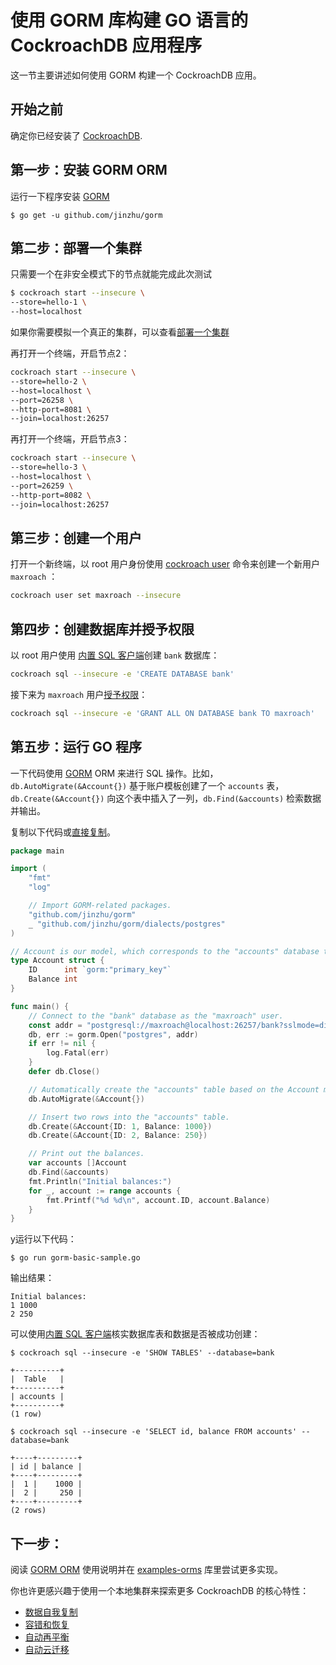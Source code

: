 # 使用 GORM 库构建 GO 语言的 CockroachDB 应用程序

这一节主要讲述如何使用 GORM 构建一个 CockroachDB 应用。

## 开始之前

确定你已经安装了 [CockroachDB](https://www.cockroachlabs.com/docs/stable/install-cockroachdb.html).

## 第一步：安装 GORM ORM

运行一下程序安装 [GORM](http://jinzhu.me/gorm/)

~~~ shell
$ go get -u github.com/jinzhu/gorm
~~~

## 第二步：部署一个集群

只需要一个在非安全模式下的节点就能完成此次测试

```sh
$ cockroach start --insecure \
--store=hello-1 \
--host=localhost
```

如果你需要模拟一个真正的集群，可以查看[部署一个集群](https://www.cockroachlabs.com/docs/stable/start-a-local-cluster.html)

再打开一个终端，开启节点2：

```sh
cockroach start --insecure \
--store=hello-2 \
--host=localhost \
--port=26258 \
--http-port=8081 \
--join=localhost:26257
```

再打开一个终端，开启节点3：

```sh
cockroach start --insecure \
--store=hello-3 \
--host=localhost \
--port=26259 \
--http-port=8082 \
--join=localhost:26257
```

## 第三步：创建一个用户

打开一个新终端，以 root 用户身份使用 [cockroach user](https://www.cockroachlabs.com/docs/stable/create-and-manage-users.html) 命令来创建一个新用户 `maxroach` ：

```sh
cockroach user set maxroach --insecure
```

## 第四步：创建数据库并授予权限

以 root 用户使用 [内置 SQL 客户端](https://www.cockroachlabs.com/docs/stable/use-the-built-in-sql-client.html)创建 `bank` 数据库：

```sh
cockroach sql --insecure -e 'CREATE DATABASE bank'
```

接下来为 `maxroach` 用户[授予权限](https://www.cockroachlabs.com/docs/stable/grant.html)：

```sh
cockroach sql --insecure -e 'GRANT ALL ON DATABASE bank TO maxroach'
```

## 第五步：运行 GO 程序

一下代码使用 [GORM](http://jinzhu.me/gorm/) ORM 来进行 SQL 操作。比如，`db.AutoMigrate(&Account{})` 基于账户模板创建了一个 `accounts` 表， `db.Create(&Account{})` 向这个表中插入了一列，`db.Find(&accounts)` 检索数据并输出。

复制以下代码或[直接复制](https://raw.githubusercontent.com/cockroachdb/docs/master/_includes/app/gorm-basic-sample.go)。

~~~ go
package main

import (
    "fmt"
    "log"

    // Import GORM-related packages.
    "github.com/jinzhu/gorm"
    _ "github.com/jinzhu/gorm/dialects/postgres"
)

// Account is our model, which corresponds to the "accounts" database table.
type Account struct {
    ID      int `gorm:"primary_key"`
    Balance int
}

func main() {
    // Connect to the "bank" database as the "maxroach" user.
    const addr = "postgresql://maxroach@localhost:26257/bank?sslmode=disable"
    db, err := gorm.Open("postgres", addr)
    if err != nil {
        log.Fatal(err)
    }
    defer db.Close()

    // Automatically create the "accounts" table based on the Account model.
    db.AutoMigrate(&Account{})

    // Insert two rows into the "accounts" table.
    db.Create(&Account{ID: 1, Balance: 1000})
    db.Create(&Account{ID: 2, Balance: 250})

    // Print out the balances.
    var accounts []Account
    db.Find(&accounts)
    fmt.Println("Initial balances:")
    for _, account := range accounts {
        fmt.Printf("%d %d\n", account.ID, account.Balance)
    }
}
~~~

y运行以下代码：
~~~ shell
$ go run gorm-basic-sample.go
~~~

输出结果：

~~~ shell
Initial balances:
1 1000
2 250
~~~

可以使用[内置 SQL 客户端](https://www.cockroachlabs.com/docs/stable/use-the-built-in-sql-client.html)核实数据库表和数据是否被成功创建：

~~~ shell
$ cockroach sql --insecure -e 'SHOW TABLES' --database=bank
~~~

~~~
+----------+
|  Table   |
+----------+
| accounts |
+----------+
(1 row)
~~~

~~~ shell
$ cockroach sql --insecure -e 'SELECT id, balance FROM accounts' --database=bank
~~~

~~~
+----+---------+
| id | balance |
+----+---------+
|  1 |    1000 |
|  2 |     250 |
+----+---------+
(2 rows)
~~~

## 下一步：

阅读 [GORM ORM](http://jinzhu.me/gorm/) 使用说明并在 [examples-orms](https://github.com/cockroachdb/examples-orms) 库里尝试更多实现。

你也许更感兴趣于使用一个本地集群来探索更多 CockroachDB 的核心特性：

- [数据自我复制](https://www.cockroachlabs.com/docs/stable/demo-data-replication.html)
- [容错和恢复](https://www.cockroachlabs.com/docs/stable/demo-fault-tolerance-and-recovery.html)
- [自动再平衡](https://www.cockroachlabs.com/docs/stable/demo-automatic-rebalancing.html)
- [自动云迁移](https://www.cockroachlabs.com/docs/stable/demo-automatic-cloud-migration.html)
